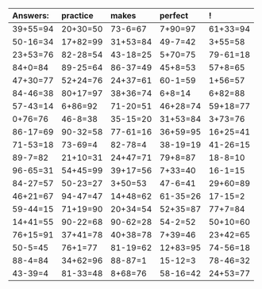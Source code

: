 | Answers: | practice | makes | perfect | ! |
| :--- | :--- | :--- | :--- | :--- |
| 39+55=94 | 20+30=50 | 73-6=67 | 7+90=97 | 61+33=94 | 
| 50-16=34 | 17+82=99 | 31+53=84 | 49-7=42 | 3+55=58 | 
| 23+53=76 | 82-28=54 | 43-18=25 | 5+70=75 | 79-61=18 | 
| 84+0=84 | 89-25=64 | 86-37=49 | 45+8=53 | 57+8=65 | 
| 47+30=77 | 52+24=76 | 24+37=61 | 60-1=59 | 1+56=57 | 
| 84-46=38 | 80+17=97 | 38+36=74 | 6+8=14 | 6+82=88 | 
| 57-43=14 | 6+86=92 | 71-20=51 | 46+28=74 | 59+18=77 | 
| 0+76=76 | 46-8=38 | 35-15=20 | 31+53=84 | 3+73=76 | 
| 86-17=69 | 90-32=58 | 77-61=16 | 36+59=95 | 16+25=41 | 
| 71-53=18 | 73-69=4 | 82-78=4 | 38-19=19 | 41-26=15 | 
| 89-7=82 | 21+10=31 | 24+47=71 | 79+8=87 | 18-8=10 | 
| 96-65=31 | 54+45=99 | 39+17=56 | 7+33=40 | 16-1=15 | 
| 84-27=57 | 50-23=27 | 3+50=53 | 47-6=41 | 29+60=89 | 
| 46+21=67 | 94-47=47 | 14+48=62 | 61-35=26 | 17-15=2 | 
| 59-44=15 | 71+19=90 | 20+34=54 | 52+35=87 | 77+7=84 | 
| 14+41=55 | 90-22=68 | 90-62=28 | 54-2=52 | 50+10=60 | 
| 76+15=91 | 37+41=78 | 40+38=78 | 7+39=46 | 23+42=65 | 
| 50-5=45 | 76+1=77 | 81-19=62 | 12+83=95 | 74-56=18 | 
| 88-4=84 | 34+62=96 | 88-87=1 | 15-12=3 | 78-46=32 | 
| 43-39=4 | 81-33=48 | 8+68=76 | 58-16=42 | 24+53=77 | 
